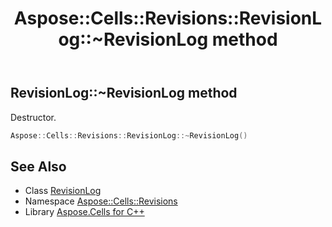 ﻿---
title: Aspose::Cells::Revisions::RevisionLog::~RevisionLog method
linktitle: ~RevisionLog
second_title: Aspose.Cells for C++ API Reference
description: 'Aspose::Cells::Revisions::RevisionLog::~RevisionLog method. Destructor in C++.'
type: docs
weight: 200
url: /cpp/aspose.cells.revisions/revisionlog/~revisionlog/
---
## RevisionLog::~RevisionLog method


Destructor.

```cpp
Aspose::Cells::Revisions::RevisionLog::~RevisionLog()
```

## See Also

* Class [RevisionLog](../)
* Namespace [Aspose::Cells::Revisions](../../)
* Library [Aspose.Cells for C++](../../../)
